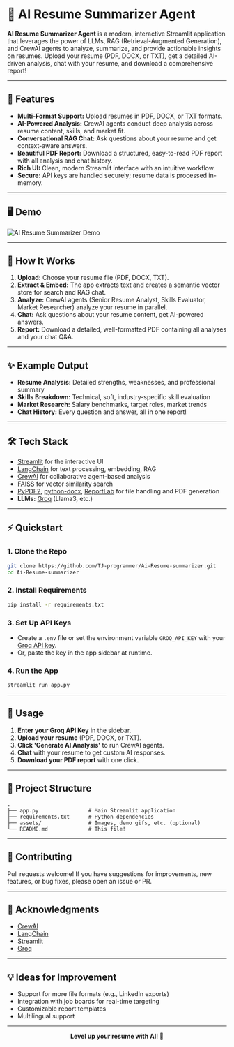 # 🤖 AI Resume Summarizer Agent

**AI Resume Summarizer Agent** is a modern, interactive Streamlit application that leverages the power of LLMs, RAG (Retrieval-Augmented Generation), and CrewAI agents to analyze, summarize, and provide actionable insights on resumes. Upload your resume (PDF, DOCX, or TXT), get a detailed AI-driven analysis, chat with your resume, and download a comprehensive report!

---

## 🚀 Features

- **Multi-Format Support:** Upload resumes in PDF, DOCX, or TXT formats.
- **AI-Powered Analysis:** CrewAI agents conduct deep analysis across resume content, skills, and market fit.
- **Conversational RAG Chat:** Ask questions about your resume and get context-aware answers.
- **Beautiful PDF Report:** Download a structured, easy-to-read PDF report with all analysis and chat history.
- **Rich UI:** Clean, modern Streamlit interface with an intuitive workflow.
- **Secure:** API keys are handled securely; resume data is processed in-memory.

---

## 🖥️ Demo

![AI Resume Summarizer Demo](assets/demo.gif)

---

## 🧠 How It Works

1. **Upload:** Choose your resume file (PDF, DOCX, TXT).
2. **Extract & Embed:** The app extracts text and creates a semantic vector store for search and RAG chat.
3. **Analyze:** CrewAI agents (Senior Resume Analyst, Skills Evaluator, Market Researcher) analyze your resume in parallel.
4. **Chat:** Ask questions about your resume content, get AI-powered answers.
5. **Report:** Download a detailed, well-formatted PDF containing all analyses and your chat Q&A.

---

## ✨ Example Output

- **Resume Analysis:** Detailed strengths, weaknesses, and professional summary
- **Skills Breakdown:** Technical, soft, industry-specific skill evaluation
- **Market Research:** Salary benchmarks, target roles, market trends
- **Chat History:** Every question and answer, all in one report!

---

## 🛠️ Tech Stack

- [Streamlit](https://streamlit.io/) for the interactive UI
- [LangChain](https://python.langchain.com/) for text processing, embedding, RAG
- [CrewAI](https://github.com/joaomdmoura/crewai) for collaborative agent-based analysis
- [FAISS](https://github.com/facebookresearch/faiss) for vector similarity search
- [PyPDF2](https://pypi.org/project/PyPDF2/), [python-docx](https://python-docx.readthedocs.io/), [ReportLab](https://www.reportlab.com/) for file handling and PDF generation
- **LLMs:** [Groq](https://groq.com/) (Llama3, etc.)

---

## ⚡ Quickstart

### 1. **Clone the Repo**

```bash
git clone https://github.com/TJ-programmer/Ai-Resume-summarizer.git
cd Ai-Resume-summarizer
```

### 2. **Install Requirements**

```bash
pip install -r requirements.txt
```

### 3. **Set Up API Keys**

- Create a `.env` file or set the environment variable `GROQ_API_KEY` with your [Groq API key](https://console.groq.com/).
- Or, paste the key in the app sidebar at runtime.

### 4. **Run the App**

```bash
streamlit run app.py
```

---

## 📝 Usage

1. **Enter your Groq API Key** in the sidebar.
2. **Upload your resume** (PDF, DOCX, or TXT).
3. **Click 'Generate AI Analysis'** to run CrewAI agents.
4. **Chat** with your resume to get custom AI responses.
5. **Download your PDF report** with one click.

---

## 🧩 Project Structure

```
.
├── app.py                # Main Streamlit application
├── requirements.txt      # Python dependencies
├── assets/               # Images, demo gifs, etc. (optional)
└── README.md             # This file!
```

---

## 🤝 Contributing

Pull requests welcome! If you have suggestions for improvements, new features, or bug fixes, please open an issue or PR.

---

## 🙏 Acknowledgments

- [CrewAI](https://github.com/joaomdmoura/crewai)
- [LangChain](https://github.com/langchain-ai/langchain)
- [Streamlit](https://streamlit.io/)
- [Groq](https://groq.com/)

---

## 💡 Ideas for Improvement

- Support for more file formats (e.g., LinkedIn exports)
- Integration with job boards for real-time targeting
- Customizable report templates
- Multilingual support

---

<div align="center">
  <b>Level up your resume with AI! 🚀</b>
</div>
